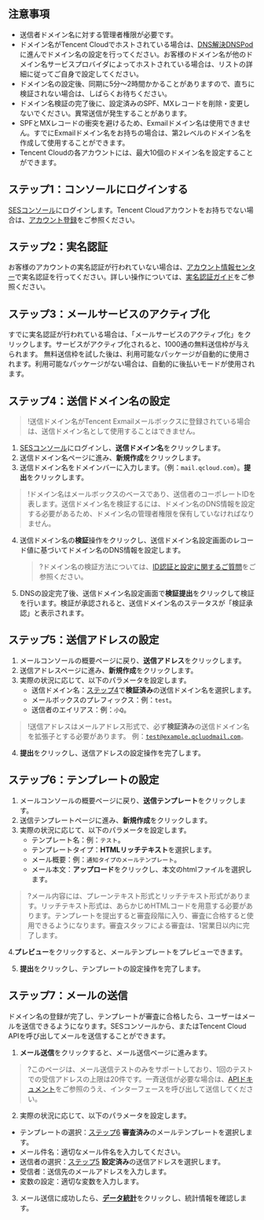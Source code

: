 ## 注意事項
- 送信者ドメイン名に対する管理者権限が必要です。
- ドメイン名がTencent Cloudでホストされている場合は、[DNS解決DNSPod](https://console.cloud.tencent.com/cns)に進んでドメイン名の設定を行ってください。お客様のドメイン名が他のドメイン名サービスプロバイダによってホストされている場合は、リストの詳細に従ってご自身で設定してください。
- ドメイン名の設定後、同期に5分～2時間かかることがありますので、直ちに検証されない場合は、しばらくお待ちください。
- ドメイン名検証の完了後に、設定済みのSPF、MXレコードを削除・変更しないでください。異常送信が発生することがあります。
- SPFとMXレコードの衝突を避けるため、Exmailドメイン名は使用できません。すでにExmailドメイン名をお持ちの場合は、第2レベルのドメイン名を作成して使用することができます。
- Tencent Cloudの各アカウントには、最大10個のドメイン名を設定することができます。

## ステップ1：コンソールにログインする[](id:Step1)
[SESコンソール](https://console.cloud.tencent.com/ses)にログインします。Tencent Cloudアカウントをお持ちでない場合は、[アカウント登録](https://intl.cloud.tencent.com/document/product/378/17985)をご参照ください。

## ステップ2：実名認証[](id:Step2)
お客様のアカウントの実名認証が行われていない場合は、[アカウント情報センター](https://console.cloud.tencent.com/developer)で実名認証を行ってください。詳しい操作については、[実名認証ガイド](https://intl.cloud.tencent.com/document/product/378/3629)をご参照ください。

## ステップ3：メールサービスのアクティブ化[](id:Step3)
すでに実名認証が行われている場合は、「メールサービスのアクティブ化」をクリックします。サービスがアクティブ化されると、1000通の無料送信枠が与えられます。
無料送信枠を試した後は、利用可能なパッケージが自動的に使用されます。利用可能なパッケージがない場合は、自動的に後払いモードが使用されます。

## ステップ4：送信ドメイン名の設定[](id:Step4)
>!送信ドメイン名がTencent Exmailメールボックスに登録されている場合は、送信ドメイン名として使用することはできません。

1. [SESコンソール](https://console.cloud.tencent.com/ses)にログインし、**送信ドメイン名**をクリックします。
2. 送信ドメイン名ページに進み、**新規作成**をクリックします。
3. 送信ドメイン名をドメインバーに入力します。（例：`mail.qcloud.com`）。**提出**をクリックします。
>!ドメイン名はメールボックスのベースであり、送信者のコーポレートIDを表します。送信ドメイン名を検証するには、ドメイン名のDNS情報を設定する必要があるため、ドメイン名の管理者権限を保有していなければなりません。

4. 送信ドメイン名の**検証**操作をクリックし、送信ドメイン名設定画面のレコード値に基づいてドメイン名のDNS情報を設定します。
   
	 >?ドメイン名の検証方法については、[ID認証と設定に関するご質問](https://intl.cloud.tencent.com/document/product/1084/42371)をご参照ください。
5. DNSの設定完了後、送信ドメイン名設定画面で**検証提出**をクリックして検証を行います。検証が承認されると、送信ドメイン名のステータスが「検証承認」と表示されます。

## ステップ5：送信アドレスの設定[](id:Step5)

1. メールコンソールの概要ページに戻り、**送信アドレス**をクリックします。
2. 送信アドレスページに進み、**新規作成**をクリックします。
3. 実際の状況に応じて、以下のパラメータを設定します。
	- 送信ドメイン名：[ステップ4](#Step4)で**検証済み**の送信ドメイン名を選択します。
	- メールボックスのプレフィックス：例：`test`。
	- 送信者のエイリアス：例：`小Q`。
>!送信アドレスはメールアドレス形式で、必ず**検証済み**の送信ドメイン名を拡張子とする必要があります。
>例：<code>test@example.qcluodmail.com</code>。

4. **提出**をクリックし、送信アドレスの設定操作を完了します。

## ステップ6：テンプレートの設定[](id:Step6)
1. メールコンソールの概要ページに戻り、**送信テンプレート**をクリックします。
2. 送信テンプレートページに進み、**新規作成**をクリックします。
3. 実際の状況に応じて、以下のパラメータを設定します。
	- テンプレート名：例：`テスト`。
	- テンプレートタイプ：**HTMLリッチテキスト**を選択します。
	- メール概要：例：`通知タイプのメールテンプレート`。
	- メール本文：**アップロード**をクリックし、本文のhtmlファイルを選択します。
>?メール内容には、プレーンテキスト形式とリッチテキスト形式があります。リッチテキスト形式は、あらかじめHTMLコードを用意する必要があります。テンプレートを提出すると審査段階に入り、審査に合格すると使用できるようになります。審査スタッフによる審査は、1営業日以内に完了します。

4.**プレビュー**をクリックすると、メールテンプレートをプレビューできます。

5. **提出**をクリックし、テンプレートの設定操作を完了します。

## ステップ7：メールの送信[](id:Step7)
ドメイン名の登録が完了し、テンプレートが審査に合格したら、ユーザーはメールを送信できるようになります。SESコンソールから、またはTencent Cloud APIを呼び出してメールを送信することができます。
1. **メール送信**をクリックすると、メール送信ページに進みます。
>?このページは、メール送信テストのみをサポートしており、1回のテストでの受信アドレスの上限は20件です。一斉送信が必要な場合は、[APIドキュメント](https://intl.cloud.tencent.com/document/product/1084/39408)をご参照のうえ、インターフェースを呼び出して送信してください。
2. 実際の状況に応じて、以下のパラメータを設定します。
 - テンプレートの選択：[ステップ6](#Step6) **審査済み**のメールテンプレートを選択します。
 - メール件名：適切なメール件名を入力してください。
 - 送信者の選択：[ステップ5](#Step5) **設定済み**の送信アドレスを選択します。
 - 受信者：送信先のメールアドレスを入力します。
 - 変数の設定：適切な変数を入力します。
3. メール送信に成功したら、[**データ統計**](https://console.cloud.tencent.com/ses/stats)をクリックし、統計情報を確認します。

